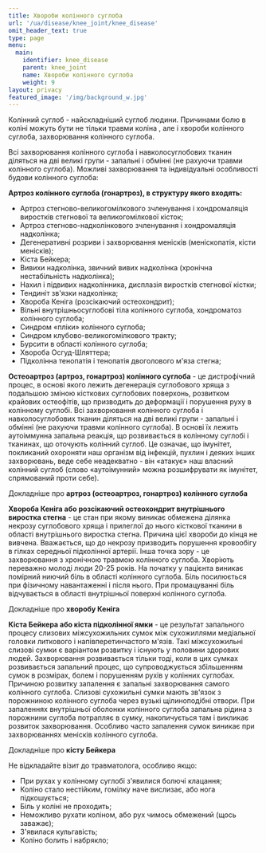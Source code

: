 ```yaml
---
title: Хвороби колінного суглоба
url: '/ua/disease/knee_joint/knee_disease'
omit_header_text: true
type: page
menu:
  main:
    identifier: knee_disease
    parent: knee_joint
    name: Хвороби колінного суглоба
    weight: 9
layout: privacy
featured_image: '/img/background_w.jpg'
---
```


Колінний суглоб - найскладніший суглоб людини. Причинами болю в коліні можуть бути не тільки травми коліна , але і
хвороби колінного суглоба, захворювання колінного суглоба.

Всі захворювання колінного суглоба і навколосуглобових тканин діляться на дві великі групи - запальні і обмінні (не
рахуючи травми колінного суглоба). Можливі захворювання та індивідуальні особливості будови колінного суглоба:

**Артроз колінного суглоба (гонартроз), в структуру якого входять:**

- Артроз стегново-великогомілкового зчленування і хондромаляція виростків стегнової та великогомілкової кісток; 
- Артроз стегново-надколінкового зчленування і хондромаляція надколінка; 
- Дегенеративні розриви і захворювання менісків (меніскопатія, кісти менісків);
- Кіста Бейкера; 
- Вивихи надколінка, звичний вивих надколінка (хронічна нестабільність надколінка);
- Нахил і підвивих надколінника, дисплазія виростків стегнової кістки;
- Тендиніт зв'язки надколінка;
- Хвороба Кеніга (розсікаючий остеохондрит);
- Вільні внутрішньосуглобові тіла колінного суглоба, хондроматоз колінного суглоба;
- Синдром «пліки» колінного суглоба;
- Синдром клубово-великогомілкового тракту;
- Бурсити в області колінного суглоба;
- Хвороба Осгуд-Шляттера;
- Підколінна тенопатія і тенопатія двоголового м'яза стегна;

**Остеоартроз (артроз, гонартроз) колінного суглоба** - це дистрофічний процес, в основі якого лежить дегенерація
суглобового хряща з подальшою зміною кісткових суглобових поверхонь, розвитком крайових остеофітів, що призводить до
деформації і порушення руху в колінному суглобі. Всі захворювання колінного суглоба і навколосуглобових тканин діляться
на дві великі групи - запальні і обмінні (не рахуючи травми колінного суглоба). В основі їх лежить аутоіммунна запальна
реакція, що розвивається в колінному суглобі і тканинах, що оточують колінний суглоб. Це означає, що імунітет,
покликаний охороняти наш організм від інфекцій, пухлин і деяких інших захворювань, веде себе неадекватно - він «атакує»
наш власний колінний суглоб (слово «аутоімунний» можна розшифрувати як імунітет, спрямований проти себе).

Докладніше про **артроз (остеоартроз, гонартроз) колінного суглоба**

**Хвороба Кеніга або розсікаючий остеохондрит внутрішнього виростка стегна** - це стан при якому виникає обмежена
ділянка некрозу суглобового хряща і прилеглої до нього кісткової тканини в області внутрішнього виростка стегна. Причина
цієї хвороби до кінця не вивчена. Вважається, що до некрозу призводить порушення кровообігу в гілках середньої
підколінної артерії. Інша точка зору - це захворювання з хронічною травмою колінного суглоба. Хворіють переважно молоді
люди 20-25 років. На початку у пацієнта виникає помірний ниючий біль в області колінного суглоба. Біль посилюється при
фізичному навантаженні і після нього. При промацуванні біль відчувається в області внутрішньої поверхні колінного
суглоба.

Докладніше про **хворобу Кеніга**

**Кіста Бейкера або кіста підколінної ямки** - це результат запального процесу слизових міжсухожильних сумок між
сухожиллями медіальної головки литкового і напівперетинчастого м'язів. Такі міжсухожильні слизові сумки є варіантом
розвитку і існують у половини здорових людей. Захворювання розвивається тільки тоді, коли в цих сумках розвивається
запальний процес, що супроводжується збільшенням сумок в розмірах, болем і порушенням рухів у колінних суглобах.
Причиною розвитку запалення є запальні захворювання самого колінного суглоба. Слизові сухожильні сумки мають зв'язок з
порожниною колінного суглоба через вузькі щілиноподібні отвори. При запаленнях внутрішньої оболонки колінного суглоба
запальна рідина з порожнини суглоба потрапляє в сумку, накопичується там і викликає розвиток захворювання. Особливо
часто запалення сумок виникає при захворюваннях менісків колінного суглоба.

Докладніше про **кісту Бейкера**

Не відкладайте візит до травматолога, особливо якщо:

- При рухах у колінному суглобі з'явилися болючі клацання; 
- Коліно стало нестійким, гомілку наче вислизає, або нога підкошується; 
- Біль у коліні не проходить; 
- Неможливо рухати коліном, або рух чимось обмежений (щось заважає); 
- З'явилася кульгавість; 
- Коліно болить і набрякло;
